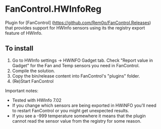 # FanControl.HWInfoReg

Plugin for [FanControl] (https://github.com/Rem0o/FanControl.Releases) that 
provides support for HWInfo sensors using its the registry export feature of 
HWInfo.

## To install

1. Go to HWInfo settings -> HWiNFO Gadget tab. Check "Report value in Gadget" 
for the Fan and Temp sensors you need in FanControl. 
2. Compile the solution.
3. Copy the bin/release content into FanControl's "plugins" folder.
4. (Re)Start FanControl

Important notes: 
* Tested with HWInfo 7.02
* If you change which sensors are being exported in HWiNFO you'll
  need to restart FanControl or you might get unexpected results.
* If you see a -999 temperature somewhere it means that the plugin cannot read
  the sensor value from the registry for some reason.


